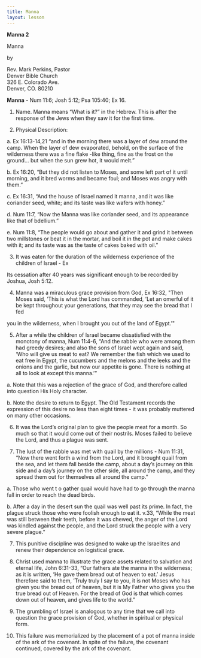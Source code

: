 ```yaml
---
title: Manna
layout: lesson
---
```



**Manna 2**

Manna

by

Rev. Mark Perkins, Pastor  
Denver Bible Church  
326 E. Colorado Ave.  
Denver, CO. 80210

**Manna** - Num 11:6; Josh 5:12; Psa 105:40; Ex 16.

1. Name. Manna means “What is it?” in the Hebrew. This is after the
response of the Jews when they saw it for the first time.

2. Physical Description:

a. Ex 16:13-14,21 “and in the morning there was a layer of dew around
the camp. When the layer of dew evaporated, behold, on the surface of
the wilderness there was a fine flake -like thing, fine as the frost on
the ground… but when the sun grew hot, it would melt.”

b. Ex 16:20, “But they did not listen to Moses, and some left part of it
until morning, and it bred worms and became foul; and Moses was angry
with them.”

c. Ex 16:31, “And the house of Israel named it manna, and it was like
coriander seed, white; and its taste was like wafers with honey.”

d. Num 11:7, “Now the Manna was like coriander seed, and its appearance
like that of bdellium.”

e. Num 11:8, “The people would go about and gather it and grind it
between two millstones or beat it in the mortar, and boil it in the pot
and make cakes with it; and its taste was as the taste of cakes baked
with oil.”

3. It was eaten for the duration of the wilderness experience of the
children of Israel - Ex

Its cessation after 40 years was significant enough to be recorded by
Joshua, Josh 5:12.

4. Manna was a miraculous grace provision from God, Ex 16:32, "Then
Moses said, ’This is what the Lord has commanded, ’Let an omerful of it
be kept throughout your generations, that they may see the bread that I
fed

you in the wilderness, when I brought you out of the land of Egypt.’"

5. After a while the children of Israel became dissatisfied with the
monotony of manna, Num 11:4-6, “And the rabble who were among them had
greedy desires; and also the sons of Israel wept again and said, ‘Who
will give us meat to eat? We remember the fish which we used to eat free
in Egypt, the cucumbers and the melons and the leeks and the onions and
the garlic, but now our appetite is gone. There is nothing at all to
look at except this manna.’”

a. Note that this was a rejection of the grace of God, and therefore
called into question His Holy character.

b. Note the desire to return to Egypt. The Old Testament records the
expression of this desire no less than eight times - it was probably
muttered on many other occasions.

6. It was the Lord’s original plan to give the people meat for a month.
So much so that it would come out of their nostrils. Moses failed to
believe the Lord, and thus a plague was sent.

7. The lust of the rabble was met with quail by the millions - Num
11:31, “Now there went forth a wind from the Lord, and it brought quail
from the sea, and let them fall beside the camp, about a day’s journey
on this side and a day’s journey on the other side, all around the camp,
and they spread them out for themselves all around the camp.”

a. Those who went t o gather quail would have had to go through the
manna fall in order to reach the dead birds.

b. After a day in the desert sun the quail was well past its prime. In
fact, the plague struck those who were foolish enough to eat it. v.33,
“While the meat was still between their teeth, before it was chewed, the
anger of the Lord was kindled against the people, and the Lord struck
the people with a very severe plague.”

7. This punitive discipline was designed to wake up the Israelites and
renew their dependence on logistical grace.

8. Christ used manna to illustrate the grace assets related to salvation
and eternal life, John 6:31-33, “Our fathers ate the manna in the
wilderness; as it is written, ‘He gave them bread out of heaven to eat.’
Jesus therefore said to them, ’Truly truly I say to you, it is not Moses
who has given you the bread out of heaven, but it is My Father who gives
you the true bread out of Heaven. For the bread of God is that which
comes down out of heaven, and gives life to the world.”

9. The grumbling of Israel is analogous to any time that we call into
question the grace provision of God, whether in spiritual or physical
form.

10. This failure was memorialized by the placement of a pot of manna
inside of the ark of the covenant. In spite of the failure, the covenant
continued, covered by the ark of the covenant.

